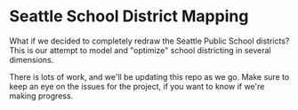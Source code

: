 Seattle School District Mapping
===============================

What if we decided to completely redraw the Seattle Public School districts? This is our attempt to model and "optimize" school districting in several dimensions.

There is lots of work, and we'll be updating this repo as we go. Make sure to keep an eye on the issues for the project, if you want to know if we're making progress.
